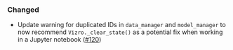 <!--
A new scriv changelog fragment.

Uncomment the section that is right (remove the HTML comment wrapper).
-->

<!--
### Removed

- A bullet item for the Removed category.

-->
<!--
### Added

- A bullet item for the Added category.

-->

### Changed

- Update warning for duplicated IDs in `data_manager` and `model_manager` to now recommend `Vizro._clear_state()` as a potential fix when working in a Jupyter notebook ([#120](https://github.com/mckinsey/vizro/pull/120))

<!--
### Deprecated

- A bullet item for the Deprecated category.

-->
<!--
### Fixed

- A bullet item for the Fixed category.


<!--
### Security

- A bullet item for the Security category.

-->
